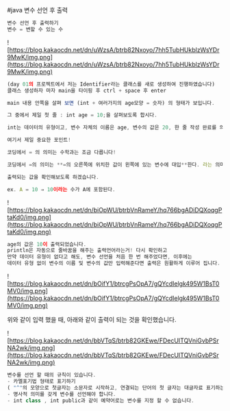 #java 변수 선언 후 출력

```jsx
변수 선언 후 출력하기
변수 = 변할 수 있는 수 
```

![https://blog.kakaocdn.net/dn/uWzsA/btrb82Nxoyo/7hh5TubHUkblzWsYDr9MwK/img.png](https://blog.kakaocdn.net/dn/uWzsA/btrb82Nxoyo/7hh5TubHUkblzWsYDr9MwK/img.png)

```jsx
(day 01의 프로젝트에서 저는 Identifier라는 클래스를 새로 생성하여 진행하였습니다)
클래스 생성하자 마자 main을 타이핑 후 ctrl + space 후 enter

main 내용 안쪽을 살펴 보면 (int + 여러가지의 age모양 = 숫자) 의 형태가 보입니다.

그 중에서 제일 첫 줄 : int age = 10;을 살펴보도록 합시다.

int는 데이터의 유형이고, 변수 자체의 이름은 age, 변수의 값은 20, 한 줄 작성 완료를 의미

여기서 제일 중요한 포인트!

코딩에서 = 의 의미는 수학과는 조금 다릅니다!

코딩에서 =의 의미는 **=의 오른쪽에 위치한 값이 왼쪽에 있는 변수에 대입**한다. 라는 의미입니다.

출력되는 값을 확인해보도록 하겠습니다.

ex. A = 10 ⇒ 10이라는 수가 A에 포함된다.
```

![https://blog.kakaocdn.net/dn/biOpWU/btrbVnRameY/hq766bgADiDQXoqgPtaKd0/img.png](https://blog.kakaocdn.net/dn/biOpWU/btrbVnRameY/hq766bgADiDQXoqgPtaKd0/img.png)

```jsx
age의 값은 10이 출력되었습니다.
println은 자동으로 줄바꿈을 해주는 출력언어라는거! 다시 확인하고
만약 데이터 유형이 없다고 해도, 변수 선언을 처음 한 번 해주었다면, 이후에는
데이터 유형 없이 변수의 이름 및 변수의 값만 입력해준다면 출력은 원활하게 이루어 집니다.
```

![https://blog.kakaocdn.net/dn/bOifY1/btrcgPsOpA7/gQYcdIelgk495W1BsT0MV0/img.png](https://blog.kakaocdn.net/dn/bOifY1/btrcgPsOpA7/gQYcdIelgk495W1BsT0MV0/img.png)

위와 같이 입력 했을 때, 아래와 같이 출력이 되는 것을 확인했습니다.

![https://blog.kakaocdn.net/dn/bbVTqS/btrb82GKEwe/FDecUITQVniGvbPSrNA2wk/img.png](https://blog.kakaocdn.net/dn/bbVTqS/btrb82GKEwe/FDecUITQVniGvbPSrNA2wk/img.png)

```jsx
변수를 선언 할 때의 규칙이 있습니다.
- 카멜표기법 형태로 표기하기
( "^"의 모양으로 첫글자는 소문자로 시작하고, 연결되는 단어의 첫 글자는 대글자료 표기하는 것.)
- 명사적 의미를 갖게 변수를 선언해야 합니다.
- int class , int public과 같이 예약어로는 변수를 지정 할 수 없습니다.
```
